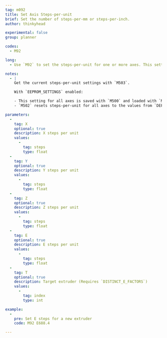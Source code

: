 ```yaml
---
tag: m092
title: Set Axis Steps-per-unit
brief: Set the number of steps-per-mm or steps-per-inch.
author: thinkyhead

experimental: false
group: planner

codes:
  - M92

long:
  - Use `M92` to set the steps-per-unit for one or more axes. This setting affects how many steps will be done for each unit of movement. Units will be in steps/mm unless *inch* mode is set with [`G20`](/docs/gcode/G020.html) (which requires `INCH_MODE_SUPPORT`).

notes:
  - |
    Get the current steps-per-unit settings with `M503`.

    With `EEPROM_SETTINGS` enabled:

    - This setting for all axes is saved with `M500` and loaded with `M501`.
    - `M502` resets steps-per-unit for all axes to the values from `DEFAULT_AXIS_STEPS_PER_UNIT`.

parameters:
  -
    tag: X
    optional: true
    description: X steps per unit
    values:
      -
        tag: steps
        type: float
  -
    tag: Y
    optional: true
    description: Y steps per unit
    values:
      -
        tag: steps
        type: float
  -
    tag: Z
    optional: true
    description: Z steps per unit
    values:
      -
        tag: steps
        type: float
  -
    tag: E
    optional: true
    description: E steps per unit
    values:
      -
        tag: steps
        type: float
  -
    tag: T
    optional: true
    description: Target extruder (Requires `DISTINCT_E_FACTORS`)
    values:
      -
        tag: index
        type: int

example:
  -
    pre: Set E steps for a new extruder
    code: M92 E688.4

---
```

